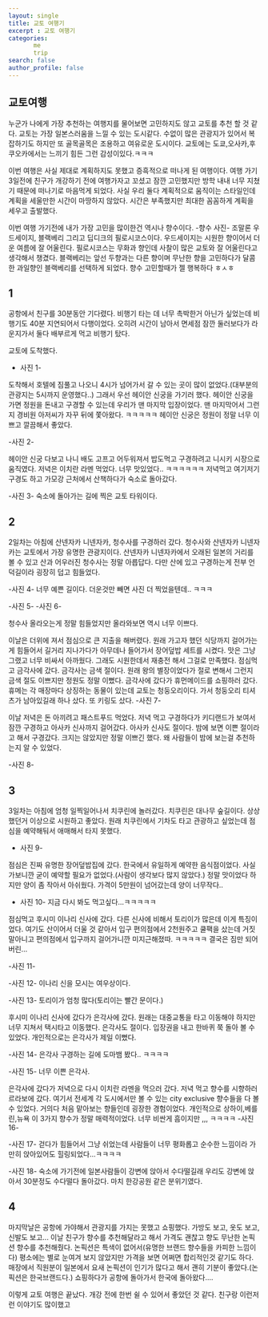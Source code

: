 ```yaml
---
layout: single
title: 교토 여행기
excerpt : 교토 여행기
categories: 
       me
       trip
search: false
author_profile: false
---
```

## 교토여행

누군가 나에게 가장 추천하는 여행지를 물어보면 고민하지도 않고 교토를 추천 할 것 같다.
교토는 가장 일본스러움을 느낄 수 있는 도시같다. 
수없이 많은 관광지가 있어서 복잡하기도 하지만 또 골목골목은 조용하고 여유로운 도시이다.
교토에는 도쿄,오사카,후쿠오카에서는 느끼기 힘든 그런 감성이있다.ㅋㅋㅋ

이번 여행은 사실 제대로 계획하지도 못했고 증흑적으로 떠나게 된 여행이다. 여행 가기 3일전에 친구가 개강하기 전에 여행가자고 꼬셨고 잠깐 고민했지만 방학 내내 너무 지쳤기 때문에 떠나기로 마음먹게 되었다. 사실 우리 둘다 계획적으로 움직이는 스타일인데 계획을 세울만한 시간이 마땅하지 않았다. 시간은 부족했지만 최대한 꼼꼼하게 계획을 세우고 출발했다.

이번 여행 가기전에 내가 가장 고민을 많이한건 역시나 향수이다.
-향수 사진-
조말론 우드세이지, 블랙베리 그리고 딥디크의 필로시코스이다. 우드세이지는 시원한 향이어서 더운 여름에 잘 어울린다. 필로시코스는 무화과 향인데 사찰이 많은 교토와 잘 어울린다고 생각해서 챙겼다. 블랙베리는 앞선 두향과는 다른 향이며 무난한 향을 고민하다가 달콤한 과일향인 블랙베리를 선택하게 되었다. 
향수 고민할때가 젤 행복하다  ㅎㅅㅎ 


## 1
공항에서 친구를 30분동안 기다렸다. 비행기 타는 데 너무 촉박한거 아닌가 싶었는데 비행기도 40분 지연되어서 다행이었다. 오히려 시간이 남아서 면세점 잠깐 둘러보다가 라운지가서 둘다 배부르게 먹고 비행기 탔다.

교토에 도착했다.

- 사진 1-

도착해서 호텔에 짐풀고 나오니 4시가 넘어가서 갈 수 있는 곳이 많이 없었다.(대부분의 관광지는 5시까지 운영했다..) 그래서 우선 헤이안 신궁을 가기러 했다. 헤이안 신궁을 가면 정원을 돈내고 구경할 수 있는데 우리가 맨 마지막 입장이었다. 맨 마지막어서 그런지 경비원 아저씨가 자꾸 뒤에 쫓아왔다. ㅋㅋㅋㅋㅋ 
헤이안 신궁은 정원이 정말 너무 이쁘고 깔끔해서 좋았다.

-사진 2-

헤이안 신궁 다보고 나니 배도 고프고 어두워져서 밥도먹고 구경하려고 니시키 시장으로 움직였다. 저녁은 이치란 라멘 먹었다. 너무 맛있었다.. ㅋㅋㅋㅋㅋㅋ 저녁먹고 여기저기 구경도 하고 가모강 근처에서 산책하다가 숙소로 돌아갔다.

-사진 3-
숙소에 돌아가는 길에 찍은 교토 타워이다.


## 2
2일차는 아침에 산넨자카 니넨자카, 청수사를 구경하러 갔다. 청수사와 산넨자카 니넨자카는 교토에서 가장 유명한 관광지이다. 산넨자카 니넨자카에서 오래된 일본의 거리를 볼 수 있고 산과 어우러진 청수사는 정말 아릅답다. 다만 산에 있고 구경하는게 전부 언덕길이라 굉장히 덥고 힘들었다. 

-사진 4-
너무 예쁜 길이다. 더운것만 빼면 사진 더 찍었을텐데.. ㅋㅋㅋ


-사진 5-
-사진 6-

청수사 올라오는게 정말 힘들었지만 올라와보면 역시 너무 이쁘다.

이날은 더위에 져서 점심으로 큰 지출을 해버렸다. 원래 가고자 했던 식당까지 걸어가는게 힘들어서 길거리 지나가다가 아무데나 들어가서 장어덮밥 세트를 시켰다. 맛은 그냥 그랬고 너무 비싸서 아까웠다. 그래도 시원한데서 재충전 해서 그걸로 만족했다. 
점심먹고 금각사에 갔다. 금각사는 금색 절이다. 원래 왕의 별장이었다가 절로 변해서 그런지 금색 절도 이쁘지만 정원도 정말 이뻤다. 
금각사에 갔다가 휴먼메이드를 쇼핑하러 갔다. 휴메는 각 매장마다 상징하는 동물이 있는데 교토는 청둥오리이다. 가서 청둥오리 티셔츠가 남아있길래 하나 샀다. 또 키링도 샀다. 
-사진 7-

이날 저녁은 돈 아끼려고 패스트푸드 먹었다. 저녁 먹고 구경하다가 키디랜드가 보여서 잠깐 구경하고 아사카 신사까지 걸어갔다. 아사카 신사도 절이다. 밤에 보면 이쁜 절이라고 해서 구경갔다. 크지는 않았지만 정말 이쁘긴 했다. 왜 사람들이 밤에 보는걸 추천하는지 알 수 있었다.

-사진 8-

## 3
3일차는 아침에 엄청 일찍일어나서 치쿠린에 놀러갔다. 치쿠린은 대나무 숲길이다. 상상했던거 이상으로 시원하고 좋았다. 원래 치쿠린에서 기차도 타고 관광하고 싶었는데 점심을 예약해둬서 애매해서 타지 못했다. 
- 사진 9-

점심은 진짜 유명한 장어덮밥집에 갔다. 한국에서 유일하게 예약한 음식점이었다. 사실 가보니깐 굳이 예약할 필요가 없었다.(사람이 생각보다 많지 않았다.) 정말 맛이었다 하지만 양이 좀 작아서 아쉬웠다. 가격이 5만원이 넘어갔는데 양이 너무작다..

- 사진 10-
지금 다시 봐도 먹고싶다...ㅋㅋㅋㅋㅋ


점심먹고 후시미 이나리 신사에 갔다. 다른 신사에 비해서 토리이가 많은데 이게 특징이었다. 여기도 산이어서 더울 것 같아서 입구 편의점에서 2천원주고 쿨팩을 샀는데 거짓말아니고 편의점에서 입구까지 걸어가니깐 미지근해졌따. ㅋㅋㅋㅋㅋ 결국은 짐만 되어버린...

-사진 11-


-사진 12-
이나리 신을 모시는 여우상이다.

-사진 13-
토리이가 엄청 많다(토리이는 빨간 문이다.)

후시미 이나리 신사에 갔다가 은각사에 갔다. 원래는 대중교통을 타고 이동해야 하지만 너무 지쳐서 택시타고 이동했다. 은각사도 절이다. 입장권을 내고 한바퀴 쭉 돌아 볼 수 있었다. 개인적으로는 은각사가 제일 이뻤다.

-사진 14-
은각사 구경하는 길에 도마뱀 봤다.. ㅋㅋㅋㅋ

-사진 15-
너무 이쁜 은각사.

은각사에 갔다가 저녁으로 다시 이치란 라멘을 먹으러 갔다. 저녁 먹고 향수를 시향하러 르라보에 갔다. 여기서 전세계 각 도시에서만 볼 수 있는 city exclusive 향수들을 다 볼 수 있었다. 거의다 처음 맡아보는 향들인데 굉장한 경험이었다. 개인적으로 상하이,베를린,뉴욕 이 3가지 향수가 정말 매력적이었다. 너무 비싼게 흠이지만 ,,, ㅋㅋㅋㅋ
-사진 16-

-사진 17-
걷다가 힘들어서 그냥 쉬었는데 사람들이 너무 평화롭고 순수한 느낌이라 가만히 앉아있어도 힐링되었다...ㅋㅋㅋㅋ

-사진 18-
숙소에 가기전에 일본사람들이 강변에 앉아서 수다떨길래 우리도 강변에 앉아서 30분정도 수다떨다 돌아갔다. 마치 한강공원 같은 분위기였다.


## 4
마지막날은 공항에 가야해서 관광지를 가지는 못했고 쇼핑했다. 가방도 보고, 옷도 보고, 신발도 보고... 
이날 친구가 향수를 추천해달라고 해서 가격도 괜찮고 향도 무난한 논픽션 향수를 추천해줬다. 논픽션은 특색이 없어서(유명한 브랜드 향수들을 카피한 느낌이다) 평소에는 별로 눈여겨 보지 않았지만 가격을 보면 어쩌면 합리적인것 같기도 하다.
매장에서 직원분이 일본에서 요새 논픽션이 인기가 많다고 해서 괜히 기분이 좋았다.(논픽션은 한국브랜드다.)
쇼핑하다가 공항에 돌아가서 한국에 돌아왔다....



이렇게 교토 여행은 끝났다. 개강 전에 한번 쉴 수 있어서 좋았던 것 같다. 친구랑 이런저런 이야기도 많이했고 































